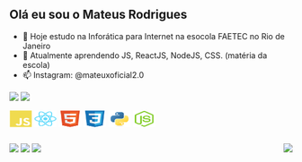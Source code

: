 ## Olá eu sou o Mateus Rodrigues

- 🔭 Hoje estudo na Inforática para Internet na esocola FAETEC no Rio de Janeiro 
- 🌱 Atualmente aprendendo JS, ReactJS, NodeJS, CSS. (matéria da escola)
- 📫 Instagram: @mateuxoficial2.0


<div>
  <img align="center" height="180em" src="https://github-readme-stats.vercel.app/api?username=mztrem7&show_icons=true&theme=dark&count_private=true"/>
  <img align="center" height="180em" src="https://github-readme-stats.vercel.app/api/top-langs/?username=mztrem7&layout=compact&lang_count=16&theme=dark"/>
</div>

<div style="display: inline_block"><br>
  <img align="center" alt="Mateus-Js" height="30" width="40" src="https://raw.githubusercontent.com/devicons/devicon/master/icons/javascript/javascript-plain.svg">
  <img align="center" alt="Mateus-React" height="30" width="40" src="https://raw.githubusercontent.com/devicons/devicon/master/icons/react/react-original.svg">
  <img align="center" alt="Mateus-HTML" height="30" width="40" src="https://raw.githubusercontent.com/devicons/devicon/master/icons/html5/html5-original.svg">
  <img align="center" alt="Mateus-CSS" height="30" width="40" src="https://raw.githubusercontent.com/devicons/devicon/master/icons/css3/css3-original.svg">
  <img align="center" alt="Mateus-Python" height="30" width="40" src="https://raw.githubusercontent.com/devicons/devicon/master/icons/python/python-original.svg">
  <img align="center" alt="Mateus-NodeJS" height="30" width="40" src="https://raw.githubusercontent.com/devicons/devicon/master/icons/nodejs/nodejs-original.svg">
</div>


##
<div> 
  <a href="https://instagram.com/mateuxoficial2.0" target="_blank"><img src="https://img.shields.io/badge/-Instagram-%23E4405F?style=for-the-badge&logo=instagram&logoColor=white" target="_blank"></a>
  <a href = "mateusrodrigues.vr@outlook.com"><img src="https://img.shields.io/badge/-Gmail-%23333?style=for-the-badge&logo=gmail&logoColor=white" target="_blank"></a>
  <a href="https://www.linkedin.com/in/mateus-rodrigues-da-silva-41a403227/" target="_blank"><img src="https://img.shields.io/badge/-LinkedIn-%230077B5?style=for-the-badge&logo=linkedin&logoColor=white" target="_blank"></a> 
  <img align="right"  height="180em" src="https://cdn.discordapp.com/attachments/898272260366934057/1119051397476925500/botafogo-logo-escudo.png">
  
</div>
